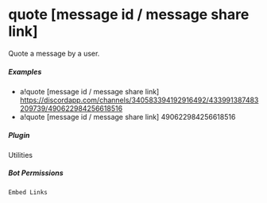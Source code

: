 # quote [message id / message share link]

Quote a message by a user.
			

##### Examples

* a!quote [message id / message share link] https://discordapp.com/channels/340583394192916492/433991387483209739/490622984256618516
* a!quote [message id / message share link] 490622984256618516


##### Plugin
Utilities


##### Bot Permissions
`Embed Links`